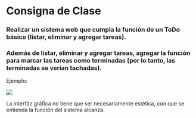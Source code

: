 # Consigna de Clase

### Realizar un sistema web que cumpla la función de un ToDo básico (listar, eliminar y agregar tareas).

### Además de listar, eliminar y agregar tareas, agregar la función para marcar las tareas como terminadas (por lo tanto, las terminadas se verían tachadas).

Ejemplo:

![](https://i.pinimg.com/originals/c5/78/1d/c5781d72c1298dc869b74702b4ee42a0.png)

La interfáz gráfica no tiene que ser necesariamente estética, con que se entienda la función del sistema alcanza.